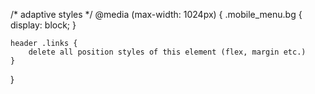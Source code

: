 /* adaptive styles */
@media (max-width: 1024px) {
    .mobile_menu.bg {
        display: block;
    }

    header .links {
        delete all position styles of this element (flex, margin etc.)
    }
}